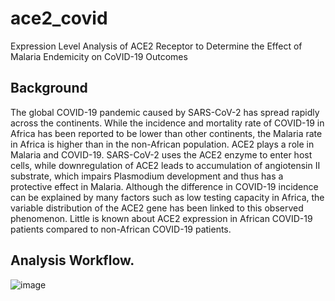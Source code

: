 # ace2_covid
Expression Level Analysis of ACE2 Receptor to Determine the Effect of Malaria Endemicity on CoVID-19 Outcomes

## Background

The global COVID-19 pandemic caused by SARS-CoV-2 has spread rapidly across the continents.
While the incidence and mortality rate of COVID-19 in Africa has been reported to be lower than other continents, the Malaria rate in Africa is higher than in the non-African population. ACE2 plays a role in Malaria and COVID-19.
SARS-CoV-2 uses the ACE2 enzyme to enter host cells, while downregulation of ACE2 leads to accumulation of angiotensin II substrate, which impairs Plasmodium development and thus has a protective effect in Malaria.
Although the difference in COVID-19 incidence can be explained by many factors such as low testing capacity in Africa, the variable distribution of the ACE2 gene has been linked to this observed phenomenon.
Little is known about ACE2 expression in African COVID-19 patients compared to non-African COVID-19 patients.

## Analysis Workflow.

![image](https://user-images.githubusercontent.com/45264074/160587704-756a14cf-982f-43ab-9508-646d8b3e8f50.png)
